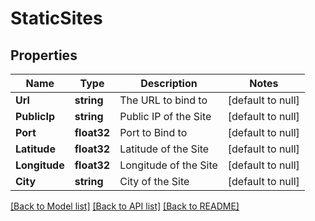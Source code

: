 # StaticSites

## Properties
Name | Type | Description | Notes
------------ | ------------- | ------------- | -------------
**Url** | **string** | The URL to bind to | [default to null]
**PublicIp** | **string** | Public IP of the Site | [default to null]
**Port** | **float32** | Port to Bind to | [default to null]
**Latitude** | **float32** | Latitude of the Site | [default to null]
**Longitude** | **float32** | Longitude of the Site | [default to null]
**City** | **string** | City of the Site | [default to null]

[[Back to Model list]](../README.md#documentation-for-models) [[Back to API list]](../README.md#documentation-for-api-endpoints) [[Back to README]](../README.md)


